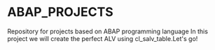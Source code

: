 # ABAP_PROJECTS
Repository for projects based on ABAP programming language In this project we will create the perfect ALV using cl_salv_table.Let's go!
